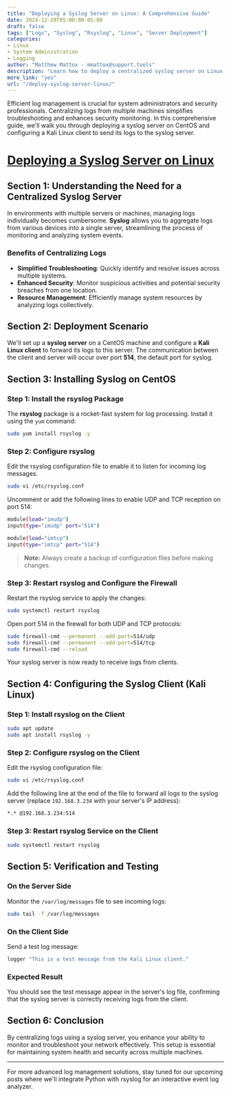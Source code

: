 ```yaml
---
title: "Deploying a Syslog Server on Linux: A Comprehensive Guide"
date: 2024-12-20T05:00:00-05:00
draft: false
tags: ["Logs", "Syslog", "Rsyslog", "Linux", "Server Deployment"]
categories:
- Linux
- System Administration
- Logging
author: "Matthew Mattox - mmattox@support.tools"
description: "Learn how to deploy a centralized syslog server on Linux using rsyslog for efficient log management across multiple machines."
more_link: "yes"
url: "/deploy-syslog-server-linux/"
---
```


Efficient log management is crucial for system administrators and security professionals. Centralizing logs from multiple machines simplifies troubleshooting and enhances security monitoring. In this comprehensive guide, we'll walk you through deploying a syslog server on CentOS and configuring a Kali Linux client to send its logs to the syslog server.

<!--more-->

# [Deploying a Syslog Server on Linux](#deploying-a-syslog-server-on-linux)

## Section 1: Understanding the Need for a Centralized Syslog Server

In environments with multiple servers or machines, managing logs individually becomes cumbersome. **Syslog** allows you to aggregate logs from various devices into a single server, streamlining the process of monitoring and analyzing system events.

### Benefits of Centralizing Logs

- **Simplified Troubleshooting**: Quickly identify and resolve issues across multiple systems.
- **Enhanced Security**: Monitor suspicious activities and potential security breaches from one location.
- **Resource Management**: Efficiently manage system resources by analyzing logs collectively.

## Section 2: Deployment Scenario

We'll set up a **syslog server** on a CentOS machine and configure a **Kali Linux client** to forward its logs to this server. The communication between the client and server will occur over port **514**, the default port for syslog.

## Section 3: Installing Syslog on CentOS

### Step 1: Install the rsyslog Package

The **rsyslog** package is a rocket-fast system for log processing. Install it using the `yum` command:

```bash
sudo yum install rsyslog -y
```

### Step 2: Configure rsyslog

Edit the rsyslog configuration file to enable it to listen for incoming log messages.

```bash
sudo vi /etc/rsyslog.conf
```

Uncomment or add the following lines to enable UDP and TCP reception on port 514:

```bash
module(load="imudp")
input(type="imudp" port="514")

module(load="imtcp")
input(type="imtcp" port="514")
```

> **Note:** Always create a backup of configuration files before making changes.

### Step 3: Restart rsyslog and Configure the Firewall

Restart the rsyslog service to apply the changes:

```bash
sudo systemctl restart rsyslog
```

Open port 514 in the firewall for both UDP and TCP protocols:

```bash
sudo firewall-cmd --permanent --add-port=514/udp
sudo firewall-cmd --permanent --add-port=514/tcp
sudo firewall-cmd --reload
```

Your syslog server is now ready to receive logs from clients.

## Section 4: Configuring the Syslog Client (Kali Linux)

### Step 1: Install rsyslog on the Client

```bash
sudo apt update
sudo apt install rsyslog -y
```

### Step 2: Configure rsyslog on the Client

Edit the rsyslog configuration file:

```bash
sudo vi /etc/rsyslog.conf
```

Add the following line at the end of the file to forward all logs to the syslog server (replace `192.168.3.234` with your server's IP address):

```bash
*.* @192.168.3.234:514
```

### Step 3: Restart rsyslog Service on the Client

```bash
sudo systemctl restart rsyslog
```

## Section 5: Verification and Testing

### On the Server Side

Monitor the `/var/log/messages` file to see incoming logs:

```bash
sudo tail -f /var/log/messages
```

### On the Client Side

Send a test log message:

```bash
logger "This is a test message from the Kali Linux client."
```

### Expected Result

You should see the test message appear in the server's log file, confirming that the syslog server is correctly receiving logs from the client.

## Section 6: Conclusion

By centralizing logs using a syslog server, you enhance your ability to monitor and troubleshoot your network effectively. This setup is essential for maintaining system health and security across multiple machines.

---

For more advanced log management solutions, stay tuned for our upcoming posts where we'll integrate Python with rsyslog for an interactive event log analyzer.
